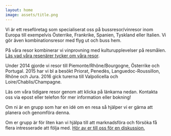 ```yaml
---
layout: home
image: assets/title.png
---
```

Vi är ett reseföretag som specialiserat oss på bussresor/vinresor inom Europa till exempelvis Österrike, Frankrike, Spanien, Tyskland eller Italien. Vi gör även kombinationsresor med flyg ut och buss hem.

På våra resor kombinerar vi vinprovning med kulturupplevelser på resmålen. [Läs vad våra resenärer tycker om våra resor](/kommentarer).

Under 2014 gjorde vi resor till Piemonte/Rhône/Bourgogne, Österrike och Portugal. 2015 har vi bl a besökt Priorat, Penedès, Languedoc-Roussillon, Rhône och Jura. 2016 gick turerna till Valpolicella och Loire/Chablis/Champagne.

Läs om våra tidigare resor genom att klicka på länkarna nedan. Kontakta oss via epost eller telefon för mer information eller bokning!

Om ni är en grupp som har en idé om en resa så hjälper vi er gärna att planera och genomföra denna.

Om er grupp är för liten kan vi hjälpa till att marknadsföra och försöka få flera intresserade att följa med.
[Hör av er till oss för en diskussion.](mailto:munkres@munkres.se)
